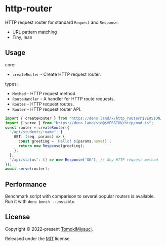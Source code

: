 # http-router

HTTP request router for standard `Request` and `Response`.

- URL pattern matching
- Tiny, lean

## Usage

core:

- `createRouter` - Create HTTP request router.

types:

- `Method` - HTTP request method.
- `RouteHandler` - A handler for HTTP route requests.
- `Routes` - HTTP request routes.
- `Router` - HTTP request router API.

```ts
import { createRouter } from "https://deno.land/x/http_router@$VERSION/mod.ts";
import { serve } from "https://deno.land/std@$VERSION/http/mod.ts";
const router = createRouter({
  "/api/students/:name": {
    GET: (req, params) => {
      const greeting = `Hello! ${params.name!}`;
      return new Response(greeting);
    },
  },
  "/api/status": () => new Response("OK"), // Any HTTP request method
});
await serve(router);
```

## Performance

Benchmark script with comparison to several popular routers is available. Run it
with `deno bench --unstable`.

## License

Copyright © 2022-present [TomokiMiyauci](https://github.com/TomokiMiyauci).

Released under the [MIT](./LICENSE) license

```
```
